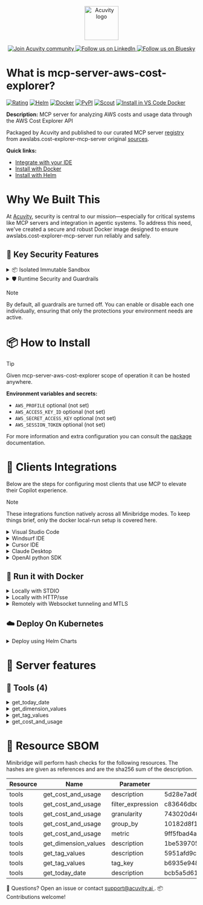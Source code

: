 <p align="center">
  <a href="https://acuvity.ai">
    <picture>
      <img src="https://mma.prnewswire.com/media/2544052/Acuvity__Logo.jpg" height="90" alt="Acuvity logo"/>
    </picture>
  </a>
</p>
<p align="center">
  <a href="https://discord.gg/BkU7fBkrNk">
    <img src="https://img.shields.io/badge/Acuvity-Join-7289DA?logo=discord&logoColor=fff" alt="Join Acuvity community" />
  </a>
<a href="https://www.linkedin.com/company/acuvity/">
    <img src="https://img.shields.io/badge/LinkedIn-Follow-7289DA" alt="Follow us on LinkedIn" />
  </a>
<a href="https://bsky.app/profile/acuvity.bsky.social">
    <img src="https://img.shields.io/badge/Bluesky-Follow-7289DA"?logo=bluesky&logoColor=fff" alt="Follow us on Bluesky" />
  </a>
</p>


# What is mcp-server-aws-cost-explorer?
[![Rating](https://img.shields.io/badge/B-3775A9?label=Rating)](https://docs.anthropic.com/en/docs/build-with-claude/tool-use/implement-tool-use#best-practices-for-tool-definitions)
[![Helm](https://img.shields.io/badge/1.0.0-3775A9?logo=helm&label=Charts&logoColor=fff)](https://hub.docker.com/r/acuvity/mcp-server-aws-cost-explorer/tags/)
[![Docker](https://img.shields.io/docker/image-size/acuvity/mcp-server-aws-cost-explorer/0.0.4?logo=docker&logoColor=fff&label=0.0.4)](https://hub.docker.com/r/acuvity/mcp-server-aws-cost-explorer)
[![PyPI](https://img.shields.io/badge/0.0.4-3775A9?logo=pypi&logoColor=fff&label=awslabs.cost-explorer-mcp-server)](https://github.com/awslabs/mcp/tree/HEAD/src/cost-explorer-mcp-server)
[![Scout](https://img.shields.io/badge/Active-3775A9?logo=docker&logoColor=fff&label=Scout)](https://hub.docker.com/r/acuvity/mcp-server-aws-cost-explorer/)
[![Install in VS Code Docker](https://img.shields.io/badge/VS_Code-One_click_install-0078d7?logo=githubcopilot)](https://insiders.vscode.dev/redirect/mcp/install?name=mcp-server-aws-cost-explorer&config=%7B%22args%22%3A%5B%22run%22%2C%22-i%22%2C%22--rm%22%2C%22--read-only%22%2C%22docker.io%2Facuvity%2Fmcp-server-aws-cost-explorer%3A0.0.4%22%5D%2C%22command%22%3A%22docker%22%7D)

**Description:** MCP server for analyzing AWS costs and usage data through the AWS Cost Explorer API

Packaged by Acuvity and published to our curated MCP server [registry](https://mcp.acuvity.ai) from awslabs.cost-explorer-mcp-server original [sources](https://github.com/awslabs/mcp/tree/HEAD/src/cost-explorer-mcp-server).

**Quick links:**

- [Integrate with your IDE](https://github.com/acuvity/mcp-servers-registry/blob/main/mcp-server-aws-cost-explorer/docker/README.md#-clients-integrations)
- [Install with Docker](https://github.com/acuvity/mcp-servers-registry/tree/main/mcp-server-aws-cost-explorer/docker/README.md#-run-it-with-docker)
- [Install with Helm](https://github.com/acuvity/mcp-servers-registry/tree/main/mcp-server-aws-cost-explorer/charts/mcp-server-aws-cost-explorer/README.md#how-to-install)

# Why We Built This

At [Acuvity](https://acuvity.ai), security is central to our mission—especially for critical systems like MCP servers and integration in agentic systems.
To address this need, we've created a secure and robust Docker image designed to ensure awslabs.cost-explorer-mcp-server run reliably and safely.

## 🔐 Key Security Features

<details>
<summary>📦 Isolated Immutable Sandbox </summary>

- **Isolated Execution**: All tools run within secure, containerized sandboxes to enforce process isolation and prevent lateral movement.
- **Non-root by Default**: Enforces least-privilege principles, minimizing the impact of potential security breaches.
- **Read-only Filesystem**: Ensures runtime immutability, preventing unauthorized modification.
- **Version Pinning**: Guarantees consistency and reproducibility across deployments by locking tool and dependency versions.
- **CVE Scanning**: Continuously scans images for known vulnerabilities using [Docker Scout](https://docs.docker.com/scout/) to support proactive mitigation.
- **SBOM & Provenance**: Delivers full supply chain transparency by embedding metadata and traceable build information."
</details>

<details>
<summary>🛡️ Runtime Security and Guardrails</summary>

**Minibridge Integration**: [Minibridge](https://github.com/acuvity/minibridge) establishes secure Agent-to-MCP connectivity, supports Rego/HTTP-based policy enforcement 🕵️, and simplifies orchestration.

The [ARC](https://github.com/acuvity/mcp-servers-registry/tree/main) container includes a [built-in Rego policy](https://github.com/acuvity/mcp-servers-registry/tree/main/mcp-server-aws-cost-explorer/docker/policy.rego) that enables a set of runtime "guardrails"" to help enforce security, privacy, and correct usage of your services. Below is an overview of each guardrail provided.

### 🔒 Resource Integrity

**Mitigates MCP Rug Pull Attacks**

* **Goal:** Protect users from malicious tool description changes after initial approval, preventing post-installation manipulation or deception.
* **Mechanism:** Locks tool descriptions upon client approval and verifies their integrity before execution. Any modification to the description triggers a security violation, blocking unauthorized changes from server-side updates.

### 🛡️ Guardrails

#### Covert Instruction Detection

Monitors incoming requests for hidden or obfuscated directives that could alter policy behavior.

* **Goal:** Stop attackers from slipping unnoticed commands or payloads into otherwise harmless data.
* **Mechanism:** Applies a library of regex patterns and binary‐encoding checks to the full request body. If any pattern matches a known covert channel (e.g., steganographic markers, hidden HTML tags, escape-sequence tricks), the request is rejected.

#### Sensitive Pattern Detection

Block user-defined sensitive data patterns (credential paths, filesystem references).

* **Goal:** Block accidental or malicious inclusion of sensitive information that violates data-handling rules.
* **Mechanism:** Runs a curated set of regexes against all payloads and tool descriptions—matching patterns such as `.env` files, RSA key paths, directory traversal sequences.

#### Shadowing Pattern Detection

Detects and blocks "shadowing" attacks, where a malicious MCP server sneaks hidden directives into its own tool descriptions to hijack or override the behavior of other, trusted tools.

* **Goal:** Stop a rogue server from poisoning the agent’s logic by embedding instructions that alter how a different server’s tools operate (e.g., forcing all emails to go to an attacker’s address even when the user calls a separate `send_email` tool).
* **Mechanism:** During policy load, each tool description is scanned for cross‐tool override patterns—such as `<IMPORTANT>` sections referencing other tool names, hidden side‐effects, or directives that apply to a different server’s API. Any description that attempts to shadow or extend instructions for a tool outside its own namespace triggers a policy violation and is rejected.

#### Schema Misuse Prevention

Enforces strict adherence to MCP input schemas.

* **Goal:** Prevent malformed or unexpected fields from bypassing validations, causing runtime errors, or enabling injections.
* **Mechanism:** Compares each incoming JSON object against the declared schema (required properties, allowed keys, types). Any extra, missing, or mistyped field triggers an immediate policy violation.

#### Cross-Origin Tool Access

Controls whether tools may invoke tools or services from external origins.

* **Goal:** Prevent untrusted or out-of-scope services from being called.
* **Mechanism:** Examines tool invocation requests and outgoing calls, verifying each target against an allowlist of approved domains or service names. Calls to any non-approved origin are blocked.

#### Secrets Redaction

Automatically masks sensitive values so they never appear in logs or responses.

* **Goal:** Ensure that API keys, tokens, passwords, and other credentials cannot leak in plaintext.
* **Mechanism:** Scans every text output for known secret formats (e.g., AWS keys, GitHub PATs, JWTs). Matches are replaced with `[REDACTED]` before the response is sent or recorded.

These controls ensure robust runtime integrity, prevent unauthorized behavior, and provide a foundation for secure-by-design system operations.

### Enable guardrails

To activate guardrails in your Docker containers, define the `GUARDRAILS` environment variable with the protections you need.

| Guardrail                        | Summary                                                                 |
|----------------------------------|-------------------------------------------------------------------------|
| `covert-instruction-detection`   | Detects hidden or obfuscated directives in requests.                    |
| `sensitive-pattern-detection`    | Flags patterns suggesting sensitive data or filesystem exposure.        |
| `shadowing-pattern-detection`    | Identifies tool descriptions that override or influence others.         |
| `schema-misuse-prevention`       | Enforces strict schema compliance on input data.                        |
| `cross-origin-tool-access`       | Controls calls to external services or APIs.                            |
| `secrets-redaction`              | Prevents exposure of credentials or sensitive values.                   |

Example: add `-e GUARDRAILS="secrets-redaction sensitive-pattern-detection"` to enable those guardrails.

## 🔒 Basic Authentication via Shared Secret

Provides a lightweight auth layer using a single shared token.

* **Mechanism:** Expects clients to send an `Authorization` header with the predefined secret.
* **Use Case:** Quickly lock down your endpoint in development or simple internal deployments—no complex OAuth/OIDC setup required.

To turn on Basic Authentication, define `BASIC_AUTH_SECRET` environment variable with a shared secret.

Example: add `-e BASIC_AUTH_SECRET="supersecret"` to enable the basic authentication.

> While basic auth will protect against unauthorized access, you should use it only in controlled environment,
> rotate credentials frequently and **always** use TLS.

</details>

> [!NOTE]
> By default, all guardrails are turned off. You can enable or disable each one individually, ensuring that only the protections your environment needs are active.


# 📦 How to Install


> [!TIP]
> Given mcp-server-aws-cost-explorer scope of operation it can be hosted anywhere.

**Environment variables and secrets:**
  - `AWS_PROFILE` optional (not set)
  - `AWS_ACCESS_KEY_ID` optional (not set)
  - `AWS_SECRET_ACCESS_KEY` optional (not set)
  - `AWS_SESSION_TOKEN` optional (not set)

For more information and extra configuration you can consult the [package](https://github.com/awslabs/mcp/tree/HEAD/src/cost-explorer-mcp-server) documentation.

# 🧰 Clients Integrations

Below are the steps for configuring most clients that use MCP to elevate their Copilot experience.

> [!NOTE]
> These integrations function natively across all Minibridge modes.
> To keep things brief, only the docker local-run setup is covered here.

<details>
<summary>Visual Studio Code</summary>

To get started immediately, you can use the "one-click" link below:

[![Install in VS Code Docker](https://img.shields.io/badge/VS_Code-One_click_install-0078d7?logo=githubcopilot)](https://insiders.vscode.dev/redirect/mcp/install?name=mcp-server-aws-cost-explorer&config=%7B%22args%22%3A%5B%22run%22%2C%22-i%22%2C%22--rm%22%2C%22--read-only%22%2C%22docker.io%2Facuvity%2Fmcp-server-aws-cost-explorer%3A0.0.4%22%5D%2C%22command%22%3A%22docker%22%7D)

## Global scope

Press `ctrl + shift + p` and type `Preferences: Open User Settings JSON` to add the following section:

```json
{
  "mcp": {
    "servers": {
      "acuvity-mcp-server-aws-cost-explorer": {
        "command": "docker",
        "args": [
          "run",
          "-i",
          "--rm",
          "--read-only",
          "docker.io/acuvity/mcp-server-aws-cost-explorer:0.0.4"
        ]
      }
    }
  }
}
```

## Workspace scope

In your workspace create a file called `.vscode/mcp.json` and add the following section:

```json
{
  "servers": {
    "acuvity-mcp-server-aws-cost-explorer": {
      "command": "docker",
      "args": [
        "run",
        "-i",
        "--rm",
        "--read-only",
        "docker.io/acuvity/mcp-server-aws-cost-explorer:0.0.4"
      ]
    }
  }
}
```

> To pass secrets you should use the `promptString` input type described in the [Visual Studio Code documentation](https://code.visualstudio.com/docs/copilot/chat/mcp-servers).

</details>

<details>
<summary>Windsurf IDE</summary>

In `~/.codeium/windsurf/mcp_config.json` add the following section:

```json
{
  "mcpServers": {
    "acuvity-mcp-server-aws-cost-explorer": {
      "command": "docker",
      "args": [
        "run",
        "-i",
        "--rm",
        "--read-only",
        "docker.io/acuvity/mcp-server-aws-cost-explorer:0.0.4"
      ]
    }
  }
}
```

See [Windsurf documentation](https://docs.windsurf.com/windsurf/mcp) for more info.

</details>

<details>
<summary>Cursor IDE</summary>

Add the following JSON block to your mcp configuration file:
- `~/.cursor/mcp.json` for global scope
- `.cursor/mcp.json` for project scope

```json
{
  "mcpServers": {
    "acuvity-mcp-server-aws-cost-explorer": {
      "command": "docker",
      "args": [
        "run",
        "-i",
        "--rm",
        "--read-only",
        "docker.io/acuvity/mcp-server-aws-cost-explorer:0.0.4"
      ]
    }
  }
}
```

See [cursor documentation](https://docs.cursor.com/context/model-context-protocol) for more information.

</details>
<details>

<summary>Claude Desktop</summary>

In the `claude_desktop_config.json` configuration file add the following section:

```json
{
  "mcpServers": {
    "acuvity-mcp-server-aws-cost-explorer": {
      "command": "docker",
      "args": [
        "run",
        "-i",
        "--rm",
        "--read-only",
        "docker.io/acuvity/mcp-server-aws-cost-explorer:0.0.4"
      ]
    }
  }
}
```

See [Anthropic documentation](https://docs.anthropic.com/en/docs/agents-and-tools/mcp) for more information.
</details>

<details>
<summary>OpenAI python SDK</summary>

## Running locally

```python
async with MCPServerStdio(
    params={
        "command": "docker",
        "args": ["run","-i","--rm","--read-only","docker.io/acuvity/mcp-server-aws-cost-explorer:0.0.4"]
    }
) as server:
    tools = await server.list_tools()
```

## Running remotely

```python
async with MCPServerSse(
    params={
        "url": "http://<ip>:<port>/sse",
    }
) as server:
    tools = await server.list_tools()
```

See [OpenAI Agents SDK docs](https://openai.github.io/openai-agents-python/mcp/) for more info.

</details>

## 🐳 Run it with Docker

<details>
<summary>Locally with STDIO</summary>

In your client configuration set:

- command: `docker`
- arguments: `run -i --rm --read-only docker.io/acuvity/mcp-server-aws-cost-explorer:0.0.4`

</details>

<details>
<summary>Locally with HTTP/sse</summary>

Simply run as:

```console
docker run -it -p 8000:8000 --rm --read-only docker.io/acuvity/mcp-server-aws-cost-explorer:0.0.4
```

Then on your application/client, you can configure to use it like:

```json
{
  "mcpServers": {
    "acuvity-mcp-server-aws-cost-explorer": {
      "url": "http://localhost:8000/sse"
    }
  }
}
```

You might have to use different ports for different tools.

</details>

<details>
<summary>Remotely with Websocket tunneling and MTLS </summary>

> This section assume you are familiar with TLS and certificates and will require:
> - a server certificate with proper DNS/IP field matching your tool deployment.
> - a client-ca used to sign client certificates

1. Start the server in `backend` mode
 - add an environment variable like `-e MINIBRIDGE_MODE=backend`
 - add the TLS certificates (recommended) through a volume let's say `/certs` ex (`-v $PWD/certs:/certs`)
 - instruct minibridge to use those certs with
   - `-e MINIBRIDGE_TLS_SERVER_CERT=/certs/server-cert.pem`
   - `-e MINIBRIDGE_TLS_SERVER_KEY=/certs/server-key.pem`
   - `-e MINIBRIDGE_TLS_SERVER_KEY_PASS=optional`
   - `-e MINIBRIDGE_TLS_SERVER_CLIENT_CA=/certs/client-ca.pem`

2. Start `minibridge` locally in frontend mode:
  - Get [minibridge](https://github.com/acuvity/minibridge) binary for your OS.

In your client configuration, Minibridge works like any other STDIO command.

Example for Claude Desktop:

```json
{
  "mcpServers": {
    "acuvity-mcp-server-aws-cost-explorer": {
      "command": "minibridge",
      "args": ["frontend", "--backend", "wss://<remote-url>:8000/ws", "--tls-client-backend-ca", "/path/to/ca/that/signed/the/server-cert.pem/ca.pem", "--tls-client-cert", "/path/to/client-cert.pem", "--tls-client-key", "/path/to/client-key.pem"]
    }
  }
}
```

That's it.

Minibridge offers a host of additional features. For step-by-step guidance, please visit the wiki. And if anything’s unclear, don’t hesitate to reach out!

</details>

## ☁️ Deploy On Kubernetes

<details>
<summary>Deploy using Helm Charts</summary>

### Chart settings requirements

This chart requires some mandatory information to be installed.

**Optional Secrets**:
  - `AWS_SECRET_ACCESS_KEY` secret to be set as secrets.AWS_SECRET_ACCESS_KEY either by `.value` or from existing with `.valueFrom`
  - `AWS_SESSION_TOKEN` secret to be set as secrets.AWS_SESSION_TOKEN either by `.value` or from existing with `.valueFrom`

**Optional Environment variables**:
  - `AWS_PROFILE=""` environment variable can be changed with env.AWS_PROFILE=""
  - `AWS_ACCESS_KEY_ID=""` environment variable can be changed with env.AWS_ACCESS_KEY_ID=""

### How to install

You can inspect the chart `README`:

```console
helm show readme oci://docker.io/acuvity/mcp-server-aws-cost-explorer --version 1.0.0
````

You can inspect the values that you can configure:

```console
helm show values oci://docker.io/acuvity/mcp-server-aws-cost-explorer --version 1.0.0
````

Install with helm

```console
helm install mcp-server-aws-cost-explorer oci://docker.io/acuvity/mcp-server-aws-cost-explorer --version 1.0.0
```

From there your MCP server mcp-server-aws-cost-explorer will be reachable by default through `http/sse` from inside the cluster using the Kubernetes Service `mcp-server-aws-cost-explorer` on port `8000` by default. You can change that by looking at the `service` section of the `values.yaml` file.

### How to Monitor

The deployment will create a Kubernetes service with a `healthPort`, that is used for liveness probes and readiness probes. This health port can also be used by the monitoring stack of your choice and exposes metrics under the `/metrics` path.

See full charts [Readme](https://github.com/acuvity/mcp-servers-registry/tree/main/mcp-server-aws-cost-explorer/charts/mcp-server-aws-cost-explorer/README.md) for more details about settings and runtime security including guardrails activation.

</details>

# 🧠 Server features

## 🧰 Tools (4)
<details>
<summary>get_today_date</summary>

**Description**:

```
Retrieve current date information.

    This tool retrieves the current date in YYYY-MM-DD format and the current month in YYYY-MM format.
    It's useful for comparing if the billing period requested by the user is not in the future.

    Args:
        ctx: MCP context

    Returns:
        Dictionary containing today's date and current month
    
```

**Parameter**:

| Name | Type | Description | Required? |
|-----------|------|-------------|-----------|
</details>
<details>
<summary>get_dimension_values</summary>

**Description**:

```
Retrieve available dimension values for AWS Cost Explorer.

    This tool retrieves all available and valid values for a specified dimension (e.g., SERVICE, REGION)
    over a period of time. This is useful for validating filter values or exploring available options
    for cost analysis.

    Args:
        ctx: MCP context
        date_range: The billing period start and end dates in YYYY-MM-DD format
        dimension: The dimension key to retrieve values for (e.g., SERVICE, REGION, LINKED_ACCOUNT)

    Returns:
        Dictionary containing the dimension name and list of available values
    
```

**Parameter**:

| Name | Type | Description | Required? |
|-----------|------|-------------|-----------|
| date_range | any | not set | Yes
| dimension | any | not set | Yes
</details>
<details>
<summary>get_tag_values</summary>

**Description**:

```
Retrieve available tag values for AWS Cost Explorer.

    This tool retrieves all available values for a specified tag key over a period of time.
    This is useful for validating tag filter values or exploring available tag options for cost analysis.

    Args:
        ctx: MCP context
        date_range: The billing period start and end dates in YYYY-MM-DD format
        tag_key: The tag key to retrieve values for

    Returns:
        Dictionary containing the tag key and list of available values
    
```

**Parameter**:

| Name | Type | Description | Required? |
|-----------|------|-------------|-----------|
| date_range | any | not set | Yes
| tag_key | string | The tag key to retrieve values for | Yes
</details>
<details>
<summary>get_cost_and_usage</summary>

**Description**:

```
Retrieve AWS cost and usage data.

    This tool retrieves AWS cost and usage data for AWS services during a specified billing period,
    with optional filtering and grouping. It dynamically generates cost reports tailored to specific needs
    by specifying parameters such as granularity, billing period dates, and filter criteria.

    Note: The end_date is treated as inclusive in this tool, meaning if you specify an end_date of
    "2025-01-31", the results will include data for January 31st. This differs from the AWS Cost Explorer
    API which treats end_date as exclusive.

    Example: Get monthly costs for EC2 and S3 services in us-east-1 for May 2025
        await get_cost_and_usage(
            ctx=context,
            date_range={
                "start_date": "2025-05-01",
                "end_date": "2025-05-31"
            },
            granularity="MONTHLY",
            group_by={"Type": "DIMENSION", "Key": "SERVICE"},
            filter_expression={
                "And": [
                    {
                        "Dimensions": {
                            "Key": "SERVICE",
                            "Values": ["Amazon Elastic Compute Cloud - Compute", "Amazon Simple Storage Service"],
                            "MatchOptions": ["EQUALS"]
                        }
                    },
                    {
                        "Dimensions": {
                            "Key": "REGION",
                            "Values": ["us-east-1"],
                            "MatchOptions": ["EQUALS"]
                        }
                    }
                ]
            },
            metric="UnblendedCost"
        )

    Args:
        ctx: MCP context
        date_range: The billing period start and end dates in YYYY-MM-DD format (end date is inclusive)
        granularity: The granularity at which cost data is aggregated (DAILY, MONTHLY, HOURLY)
        group_by: Either a dictionary with Type and Key, or simply a string key to group by
        filter_expression: Filter criteria as a Python dictionary
        metric: Cost metric to use (UnblendedCost, BlendedCost, etc.)

    Returns:
        Dictionary containing cost report data grouped according to the specified parameters
    
```

**Parameter**:

| Name | Type | Description | Required? |
|-----------|------|-------------|-----------|
| date_range | any | not set | Yes
| filter_expression | any | Filter criteria as a Python dictionary to narrow down AWS costs. Supports filtering by Dimensions (SERVICE, REGION, etc.), Tags, or CostCategories. You can use logical operators (And, Or, Not) for complex filters. Examples: 1) Simple service filter: {'Dimensions': {'Key': 'SERVICE', 'Values': ['Amazon Elastic Compute Cloud - Compute', 'Amazon Simple Storage Service'], 'MatchOptions': ['EQUALS']}}. 2) Region filter: {'Dimensions': {'Key': 'REGION', 'Values': ['us-east-1'], 'MatchOptions': ['EQUALS']}}. 3) Combined filter: {'And': [{'Dimensions': {'Key': 'SERVICE', 'Values': ['Amazon Elastic Compute Cloud - Compute'], 'MatchOptions': ['EQUALS']}}, {'Dimensions': {'Key': 'REGION', 'Values': ['us-east-1'], 'MatchOptions': ['EQUALS']}}]}. | No
| granularity | string | The granularity at which cost data is aggregated. Valid values are DAILY, MONTHLY, and HOURLY. If not provided, defaults to MONTHLY. | No
| group_by | any | Either a dictionary with Type and Key for grouping costs, or simply a string key to group by (which will default to DIMENSION type). Example dictionary: {'Type': 'DIMENSION', 'Key': 'SERVICE'}. Example string: 'SERVICE'. | No
| metric | string | The metric to return in the query. Valid values are AmortizedCost, BlendedCost, NetAmortizedCost, NetUnblendedCost, NormalizedUsageAmount, UnblendedCost, and UsageQuantity. | No
</details>


# 🔐 Resource SBOM

Minibridge will perform hash checks for the following resources. The hashes are given as references and are the sha256 sum of the description.

| Resource | Name | Parameter | Hash |
|-----------|------|------|------|
| tools | get_cost_and_usage | description | 5d28e7ad6d3e4e706fabc18fa5b392b1ee09489d492f745bdec9058e9254e2e0 |
| tools | get_cost_and_usage | filter_expression | c83646dbd6572cfe1e5f3682c0a30b797579c18c6637149ed133999a3277b4c7 |
| tools | get_cost_and_usage | granularity | 743020d46cb2e66e0fb5479674668b5cc5417e8bdfd9c3ec8f83a1c147f94b7a |
| tools | get_cost_and_usage | group_by | 10182d8f10afc788cbb5f04435b9a169356b3f3cb0410d2ccf77da60086572d3 |
| tools | get_cost_and_usage | metric | 9ff5fbad4a1f690ec6fd6fbea971552c4b73ea926317a55cc43114de58b8b85a |
| tools | get_dimension_values | description | 1be5397051af32c525e10b8985efe42d736251910382a21718657a532ee63a7e |
| tools | get_tag_values | description | 5951afd9c670a535cdd4b1981ab84beed4134d11a99524094c74bc77125e9213 |
| tools | get_tag_values | tag_key | b6935e9483122325db4f517fe5fcbfcb0d2d6430d00546669dc4d47f61e3ea33 |
| tools | get_today_date | description | bcb5a5d61c5a650f37397af52569fec9aea9d7aea467b6b2f4ebed2be0cd8eeb |


💬 Questions? Open an issue or contact [ support@acuvity.ai ](mailto:support@acuvity.ai).
📦 Contributions welcome!
